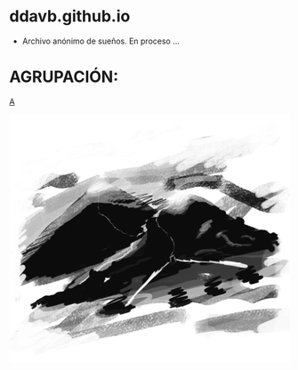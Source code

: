 # ddavb.github.io

- Archivo anónimo de sueños. En proceso ...

# AGRUPACIÓN:

[A](./historia/Archivo_sueños_User1.md)


![melt my brain](https://raw.githubusercontent.com/ddavb/ddavb.github.io/master/_images/7AA.png)

